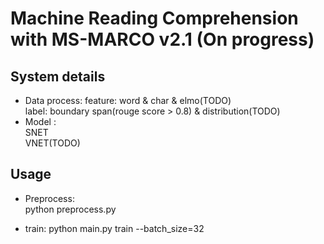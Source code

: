 # Machine Reading Comprehension with MS-MARCO v2.1 (On progress)
## System details 

* Data process: 
    feature: word & char & elmo(TODO)  
    label: boundary span(rouge score > 0.8) & distribution(TODO)
* Model :  
    SNET  
    VNET(TODO)
    
## Usage

* Preprocess:   
python preprocess.py
  
* train:
python main.py train --batch_size=32


